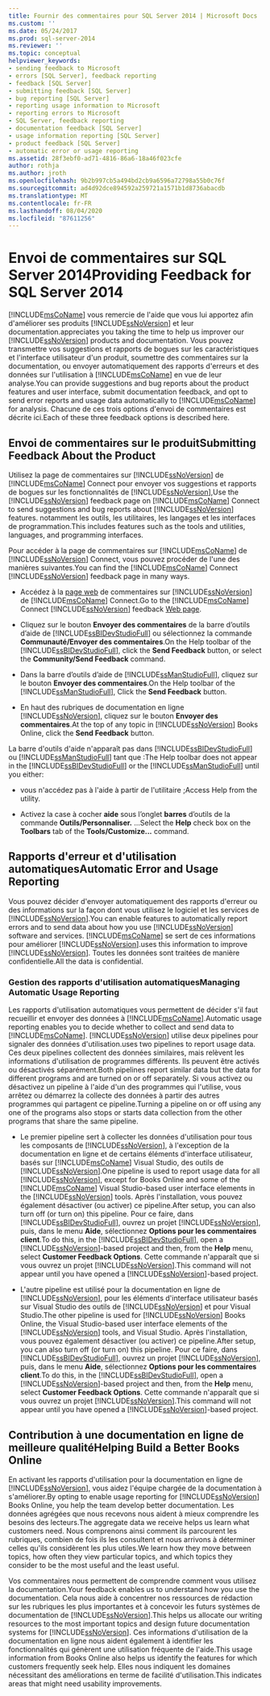 ```yaml
---
title: Fournir des commentaires pour SQL Server 2014 | Microsoft Docs
ms.custom: ''
ms.date: 05/24/2017
ms.prod: sql-server-2014
ms.reviewer: ''
ms.topic: conceptual
helpviewer_keywords:
- sending feedback to Microsoft
- errors [SQL Server], feedback reporting
- feedback [SQL Server]
- submitting feedback [SQL Server]
- bug reporting [SQL Server]
- reporting usage information to Microsoft
- reporting errors to Microsoft
- SQL Server, feedback reporting
- documentation feedback [SQL Server]
- usage information reporting [SQL Server]
- product feedback [SQL Server]
- automatic error or usage reporting
ms.assetid: 28f3ebf0-ad71-4816-86a6-18a46f023cfe
author: rothja
ms.author: jroth
ms.openlocfilehash: 9b2b997cb5a494bd2cb9a6596a72798a55b0c76f
ms.sourcegitcommit: ad4d92dce894592a259721a1571b1d8736abacdb
ms.translationtype: MT
ms.contentlocale: fr-FR
ms.lasthandoff: 08/04/2020
ms.locfileid: "87611256"
---
```

# <a name="providing-feedback-for-sql-server-2014"></a><span data-ttu-id="cb890-102">Envoi de commentaires sur SQL Server 2014</span><span class="sxs-lookup"><span data-stu-id="cb890-102">Providing Feedback for SQL Server 2014</span></span>
  [!INCLUDE[msCoName](../includes/msconame-md.md)] <span data-ttu-id="cb890-103">vous remercie de l'aide que vous lui apportez afin d'améliorer ses produits [!INCLUDE[ssNoVersion](../includes/ssnoversion-md.md)] et leur documentation.</span><span class="sxs-lookup"><span data-stu-id="cb890-103">appreciates you taking the time to help us improver our [!INCLUDE[ssNoVersion](../includes/ssnoversion-md.md)] products and documentation.</span></span> <span data-ttu-id="cb890-104">Vous pouvez transmettre vos suggestions et rapports de bogues sur les caractéristiques et l'interface utilisateur d'un produit, soumettre des commentaires sur la documentation, ou envoyer automatiquement des rapports d'erreurs et des données sur l'utilisation à [!INCLUDE[msCoName](../includes/msconame-md.md)] en vue de leur analyse.</span><span class="sxs-lookup"><span data-stu-id="cb890-104">You can provide suggestions and bug reports about the product features and user interface, submit documentation feedback, and opt to send error reports and usage data automatically to [!INCLUDE[msCoName](../includes/msconame-md.md)] for analysis.</span></span> <span data-ttu-id="cb890-105">Chacune de ces trois options d'envoi de commentaires est décrite ici.</span><span class="sxs-lookup"><span data-stu-id="cb890-105">Each of these three feedback options is described here.</span></span>  
  
## <a name="submitting-feedback-about-the-product"></a><span data-ttu-id="cb890-106">Envoi de commentaires sur le produit</span><span class="sxs-lookup"><span data-stu-id="cb890-106">Submitting Feedback About the Product</span></span>  
 <span data-ttu-id="cb890-107">Utilisez la page de commentaires sur [!INCLUDE[ssNoVersion](../includes/ssnoversion-md.md)] de [!INCLUDE[msCoName](../includes/msconame-md.md)] Connect pour envoyer vos suggestions et rapports de bogues sur les fonctionnalités de [!INCLUDE[ssNoVersion](../includes/ssnoversion-md.md)],</span><span class="sxs-lookup"><span data-stu-id="cb890-107">Use the [!INCLUDE[ssNoVersion](../includes/ssnoversion-md.md)] feedback page on [!INCLUDE[msCoName](../includes/msconame-md.md)] Connect to send suggestions and bug reports about [!INCLUDE[ssNoVersion](../includes/ssnoversion-md.md)] features.</span></span> <span data-ttu-id="cb890-108">notamment les outils, les utilitaires, les langages et les interfaces de programmation.</span><span class="sxs-lookup"><span data-stu-id="cb890-108">This includes features such as the tools and utilities, languages, and programming interfaces.</span></span>  
  
 <span data-ttu-id="cb890-109">Pour accéder à la page de commentaires sur [!INCLUDE[msCoName](../includes/msconame-md.md)] de [!INCLUDE[ssNoVersion](../includes/ssnoversion-md.md)] Connect, vous pouvez procéder de l'une des manières suivantes.</span><span class="sxs-lookup"><span data-stu-id="cb890-109">You can find the [!INCLUDE[msCoName](../includes/msconame-md.md)] Connect [!INCLUDE[ssNoVersion](../includes/ssnoversion-md.md)] feedback page in many ways.</span></span>  
  
-   <span data-ttu-id="cb890-110">Accédez à la [page web](https://go.microsoft.com/fwlink/?linkid=34178) de commentaires sur [!INCLUDE[ssNoVersion](../includes/ssnoversion-md.md)] de [!INCLUDE[msCoName](../includes/msconame-md.md)] Connect.</span><span class="sxs-lookup"><span data-stu-id="cb890-110">Go to the [!INCLUDE[msCoName](../includes/msconame-md.md)] Connect [!INCLUDE[ssNoVersion](../includes/ssnoversion-md.md)] feedback [Web page](https://go.microsoft.com/fwlink/?linkid=34178).</span></span>  
  
-   <span data-ttu-id="cb890-111">Cliquez sur le bouton **Envoyer des commentaires** de la barre d’outils d’aide de [!INCLUDE[ssBIDevStudioFull](../includes/ssbidevstudiofull-md.md)] ou sélectionnez la commande **Communauté/Envoyer des commentaires**.</span><span class="sxs-lookup"><span data-stu-id="cb890-111">On the Help toolbar of the [!INCLUDE[ssBIDevStudioFull](../includes/ssbidevstudiofull-md.md)], click the **Send Feedback** button, or select the **Community/Send Feedback** command.</span></span>  
  
-   <span data-ttu-id="cb890-112">Dans la barre d’outils d’aide de [!INCLUDE[ssManStudioFull](../includes/ssmanstudiofull-md.md)], cliquez sur le bouton **Envoyer des commentaires**.</span><span class="sxs-lookup"><span data-stu-id="cb890-112">On the Help toolbar of the [!INCLUDE[ssManStudioFull](../includes/ssmanstudiofull-md.md)], Click the **Send Feedback** button.</span></span>  
  
-   <span data-ttu-id="cb890-113">En haut des rubriques de documentation en ligne [!INCLUDE[ssNoVersion](../includes/ssnoversion-md.md)], cliquez sur le bouton **Envoyer des commentaires**.</span><span class="sxs-lookup"><span data-stu-id="cb890-113">At the top of any topic in [!INCLUDE[ssNoVersion](../includes/ssnoversion-md.md)] Books Online, click the **Send Feedback** button.</span></span>  
  
 <span data-ttu-id="cb890-114">La barre d'outils d'aide n'apparaît pas dans [!INCLUDE[ssBIDevStudioFull](../includes/ssbidevstudiofull-md.md)] ou [!INCLUDE[ssManStudioFull](../includes/ssmanstudiofull-md.md)] tant que :</span><span class="sxs-lookup"><span data-stu-id="cb890-114">The Help toolbar does not appear in the [!INCLUDE[ssBIDevStudioFull](../includes/ssbidevstudiofull-md.md)] or the [!INCLUDE[ssManStudioFull](../includes/ssmanstudiofull-md.md)] until you either:</span></span>  
  
-   <span data-ttu-id="cb890-115">vous n'accédez pas à l'aide à partir de l'utilitaire ;</span><span class="sxs-lookup"><span data-stu-id="cb890-115">Access Help from the utility.</span></span>  
  
-   <span data-ttu-id="cb890-116">Activez la case à cocher **aide** sous l’onglet **barres** d’outils de la commande **Outils/Personnaliser.** ...</span><span class="sxs-lookup"><span data-stu-id="cb890-116">Select the **Help** check box on the **Toolbars** tab of the **Tools/Customize...** command.</span></span>  
  
## <a name="automatic-error-and-usage-reporting"></a><span data-ttu-id="cb890-117">Rapports d'erreur et d'utilisation automatiques</span><span class="sxs-lookup"><span data-stu-id="cb890-117">Automatic Error and Usage Reporting</span></span>  
 <span data-ttu-id="cb890-118">Vous pouvez décider d'envoyer automatiquement des rapports d'erreur ou des informations sur la façon dont vous utilisez le logiciel et les services de [!INCLUDE[ssNoVersion](../includes/ssnoversion-md.md)].</span><span class="sxs-lookup"><span data-stu-id="cb890-118">You can enable features to automatically report errors and to send data about how you use [!INCLUDE[ssNoVersion](../includes/ssnoversion-md.md)] software and services.</span></span> [!INCLUDE[msCoName](../includes/msconame-md.md)] <span data-ttu-id="cb890-119">se sert de ces informations pour améliorer [!INCLUDE[ssNoVersion](../includes/ssnoversion-md.md)].</span><span class="sxs-lookup"><span data-stu-id="cb890-119">uses this information to improve [!INCLUDE[ssNoVersion](../includes/ssnoversion-md.md)].</span></span> <span data-ttu-id="cb890-120">Toutes les données sont traitées de manière confidentielle.</span><span class="sxs-lookup"><span data-stu-id="cb890-120">All the data is confidential.</span></span>  
  
### <a name="managing-automatic-usage-reporting"></a><span data-ttu-id="cb890-121">Gestion des rapports d'utilisation automatiques</span><span class="sxs-lookup"><span data-stu-id="cb890-121">Managing Automatic Usage Reporting</span></span>  
 <span data-ttu-id="cb890-122">Les rapports d'utilisation automatiques vous permettent de décider s'il faut recueillir et envoyer des données à [!INCLUDE[msCoName](../includes/msconame-md.md)].</span><span class="sxs-lookup"><span data-stu-id="cb890-122">Automatic usage reporting enables you to decide whether to collect and send data to [!INCLUDE[msCoName](../includes/msconame-md.md)].</span></span> [!INCLUDE[ssNoVersion](../includes/ssnoversion-md.md)] <span data-ttu-id="cb890-123">utilise deux pipelines pour signaler des données d'utilisation.</span><span class="sxs-lookup"><span data-stu-id="cb890-123">uses two pipelines to report usage data.</span></span> <span data-ttu-id="cb890-124">Ces deux pipelines collectent des données similaires, mais relèvent les informations d'utilisation de programmes différents. Ils peuvent être activés ou désactivés séparément.</span><span class="sxs-lookup"><span data-stu-id="cb890-124">Both pipelines report similar data but the data for different programs and are turned on or off separately.</span></span> <span data-ttu-id="cb890-125">Si vous activez ou désactivez un pipeline à l'aide d'un des programmes qui l'utilise, vous arrêtez ou démarrez la collecte des données à partir des autres programmes qui partagent ce pipeline.</span><span class="sxs-lookup"><span data-stu-id="cb890-125">Turning a pipeline on or off using any one of the programs also stops or starts data collection from the other programs that share the same pipeline.</span></span>  
  
-   <span data-ttu-id="cb890-126">Le premier pipeline sert à collecter les données d'utilisation pour tous les composants de [!INCLUDE[ssNoVersion](../includes/ssnoversion-md.md)], à l'exception de la documentation en ligne et de certains éléments d'interface utilisateur, basés sur [!INCLUDE[msCoName](../includes/msconame-md.md)] Visual Studio, des outils de [!INCLUDE[ssNoVersion](../includes/ssnoversion-md.md)].</span><span class="sxs-lookup"><span data-stu-id="cb890-126">One pipeline is used to report usage data for all [!INCLUDE[ssNoVersion](../includes/ssnoversion-md.md)], except for Books Online and some of the [!INCLUDE[msCoName](../includes/msconame-md.md)] Visual Studio-based user interface elements in the [!INCLUDE[ssNoVersion](../includes/ssnoversion-md.md)] tools.</span></span> <span data-ttu-id="cb890-127">Après l'installation, vous pouvez également désactiver (ou activer) ce pipeline.</span><span class="sxs-lookup"><span data-stu-id="cb890-127">After setup, you can also turn off (or turn on) this pipeline.</span></span> <span data-ttu-id="cb890-128">Pour ce faire, dans [!INCLUDE[ssBIDevStudioFull](../includes/ssbidevstudiofull-md.md)], ouvrez un projet [!INCLUDE[ssNoVersion](../includes/ssnoversion-md.md)], puis, dans le menu **Aide**, sélectionnez **Options pour les commentaires client**.</span><span class="sxs-lookup"><span data-stu-id="cb890-128">To do this, in the [!INCLUDE[ssBIDevStudioFull](../includes/ssbidevstudiofull-md.md)], open a [!INCLUDE[ssNoVersion](../includes/ssnoversion-md.md)]-based project and then, from the **Help** menu, select **Customer Feedback Options**.</span></span> <span data-ttu-id="cb890-129">Cette commande n'apparaît que si vous ouvrez un projet [!INCLUDE[ssNoVersion](../includes/ssnoversion-md.md)].</span><span class="sxs-lookup"><span data-stu-id="cb890-129">This command will not appear until you have opened a [!INCLUDE[ssNoVersion](../includes/ssnoversion-md.md)]-based project.</span></span>  
  
-   <span data-ttu-id="cb890-130">L'autre pipeline est utilisé pour la documentation en ligne de [!INCLUDE[ssNoVersion](../includes/ssnoversion-md.md)], pour les éléments d'interface utilisateur basés sur Visual Studio des outils de [!INCLUDE[ssNoVersion](../includes/ssnoversion-md.md)] et pour Visual Studio.</span><span class="sxs-lookup"><span data-stu-id="cb890-130">The other pipeline is used for [!INCLUDE[ssNoVersion](../includes/ssnoversion-md.md)] Books Online, the Visual Studio-based user interface elements of the [!INCLUDE[ssNoVersion](../includes/ssnoversion-md.md)] tools, and Visual Studio.</span></span> <span data-ttu-id="cb890-131">Après l'installation, vous pouvez également désactiver (ou activer) ce pipeline.</span><span class="sxs-lookup"><span data-stu-id="cb890-131">After setup, you can also turn off (or turn on) this pipeline.</span></span> <span data-ttu-id="cb890-132">Pour ce faire, dans [!INCLUDE[ssBIDevStudioFull](../includes/ssbidevstudiofull-md.md)], ouvrez un projet [!INCLUDE[ssNoVersion](../includes/ssnoversion-md.md)], puis, dans le menu **Aide**, sélectionnez **Options pour les commentaires client**.</span><span class="sxs-lookup"><span data-stu-id="cb890-132">To do this, in the [!INCLUDE[ssBIDevStudioFull](../includes/ssbidevstudiofull-md.md)], open a [!INCLUDE[ssNoVersion](../includes/ssnoversion-md.md)]-based project and then, from the **Help** menu, select **Customer Feedback Options**.</span></span> <span data-ttu-id="cb890-133">Cette commande n'apparaît que si vous ouvrez un projet [!INCLUDE[ssNoVersion](../includes/ssnoversion-md.md)].</span><span class="sxs-lookup"><span data-stu-id="cb890-133">This command will not appear until you have opened a [!INCLUDE[ssNoVersion](../includes/ssnoversion-md.md)]-based project.</span></span>  
  
## <a name="helping-build-a-better-books-online"></a><span data-ttu-id="cb890-134">Contribution à une documentation en ligne de meilleure qualité</span><span class="sxs-lookup"><span data-stu-id="cb890-134">Helping Build a Better Books Online</span></span>  
 <span data-ttu-id="cb890-135">En activant les rapports d'utilisation pour la documentation en ligne de [!INCLUDE[ssNoVersion](../includes/ssnoversion-md.md)], vous aidez l'équipe chargée de la documentation à s'améliorer.</span><span class="sxs-lookup"><span data-stu-id="cb890-135">By opting to enable usage reporting for [!INCLUDE[ssNoVersion](../includes/ssnoversion-md.md)] Books Online, you help the team develop better documentation.</span></span> <span data-ttu-id="cb890-136">Les données agrégées que nous recevons nous aident à mieux comprendre les besoins des lecteurs.</span><span class="sxs-lookup"><span data-stu-id="cb890-136">The aggregate data we receive helps us learn what customers need.</span></span> <span data-ttu-id="cb890-137">Nous comprenons ainsi comment ils parcourent les rubriques, combien de fois ils les consultent et nous arrivons à déterminer celles qu'ils considèrent les plus utiles.</span><span class="sxs-lookup"><span data-stu-id="cb890-137">We learn how they move between topics, how often they view particular topics, and which topics they consider to be the most useful and the least useful.</span></span>  
  
 <span data-ttu-id="cb890-138">Vos commentaires nous permettent de comprendre comment vous utilisez la documentation.</span><span class="sxs-lookup"><span data-stu-id="cb890-138">Your feedback enables us to understand how you use the documentation.</span></span> <span data-ttu-id="cb890-139">Cela nous aide à concentrer nos ressources de rédaction sur les rubriques les plus importantes et à concevoir les futurs systèmes de documentation de [!INCLUDE[ssNoVersion](../includes/ssnoversion-md.md)].</span><span class="sxs-lookup"><span data-stu-id="cb890-139">This helps us allocate our writing resources to the most important topics and design future documentation systems for [!INCLUDE[ssNoVersion](../includes/ssnoversion-md.md)].</span></span> <span data-ttu-id="cb890-140">Ces informations d'utilisation de la documentation en ligne nous aident également à identifier les fonctionnalités qui génèrent une utilisation fréquente de l'aide.</span><span class="sxs-lookup"><span data-stu-id="cb890-140">This usage information from Books Online also helps us identify the features for which customers frequently seek help.</span></span> <span data-ttu-id="cb890-141">Elles nous indiquent les domaines nécessitant des améliorations en terme de facilité d'utilisation.</span><span class="sxs-lookup"><span data-stu-id="cb890-141">This indicates areas that might need usability improvements.</span></span>  
  
  
